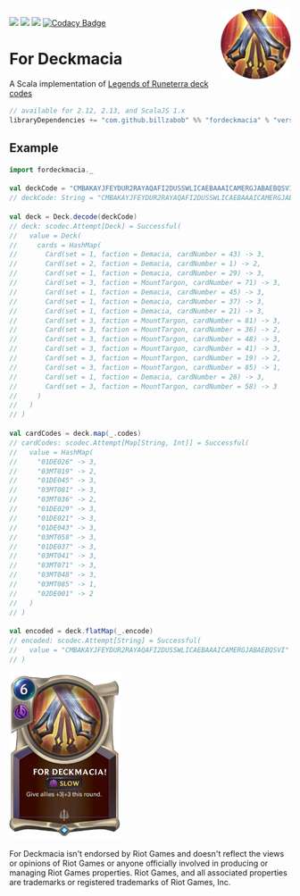 <img align="right" src="https://github.com/Billzabob/ForDeckmacia/blob/master/core/src/main/resources/demacia.png" height="125px" style="padding-left: 20px"/>

[![](https://github.com/Billzabob/ForDeckmacia/workflows/build/badge.svg)](https://github.com/Billzabob/ForDeckmacia/actions?query=workflow%3Abuild)
[![](https://codecov.io/gh/Billzabob/ForDeckmacia/branch/master/graph/badge.svg)](https://codecov.io/gh/Billzabob/ForDeckmacia)
[![](https://img.shields.io/maven-central/v/com.github.billzabob/fordeckmacia_2.13.svg?color=success)](https://mvnrepository.com/artifact/com.github.billzabob/fordeckmacia)
[![Codacy Badge](https://app.codacy.com/project/badge/Grade/04e1b66676f54bb18bddad9f2de7145f)](https://www.codacy.com/manual/Billzabob/ForDeckmacia?utm_source=github.com&amp;utm_medium=referral&amp;utm_content=Billzabob/ForDeckmacia&amp;utm_campaign=Badge_Grade)

# For Deckmacia

A Scala implementation of [Legends of Runeterra deck codes](https://developer.riotgames.com/docs/lor#deck-codes)

```scala
// available for 2.12, 2.13, and ScalaJS 1.x
libraryDependencies += "com.github.billzabob" %% "fordeckmacia" % "version"
```

## Example

```scala
import fordeckmacia._

val deckCode = "CMBAKAYJFEYDUR2RAYAQAFI2DUSSWLICAEBAAAICAMERGJABAEBQSVI"
// deckCode: String = "CMBAKAYJFEYDUR2RAYAQAFI2DUSSWLICAEBAAAICAMERGJABAEBQSVI"

val deck = Deck.decode(deckCode)
// deck: scodec.Attempt[Deck] = Successful(
//   value = Deck(
//     cards = HashMap(
//       Card(set = 1, faction = Demacia, cardNumber = 43) -> 3,
//       Card(set = 2, faction = Demacia, cardNumber = 1) -> 2,
//       Card(set = 1, faction = Demacia, cardNumber = 29) -> 3,
//       Card(set = 3, faction = MountTargon, cardNumber = 71) -> 3,
//       Card(set = 1, faction = Demacia, cardNumber = 45) -> 3,
//       Card(set = 1, faction = Demacia, cardNumber = 37) -> 3,
//       Card(set = 1, faction = Demacia, cardNumber = 21) -> 3,
//       Card(set = 3, faction = MountTargon, cardNumber = 81) -> 3,
//       Card(set = 3, faction = MountTargon, cardNumber = 36) -> 2,
//       Card(set = 3, faction = MountTargon, cardNumber = 48) -> 3,
//       Card(set = 3, faction = MountTargon, cardNumber = 41) -> 3,
//       Card(set = 3, faction = MountTargon, cardNumber = 19) -> 2,
//       Card(set = 3, faction = MountTargon, cardNumber = 85) -> 1,
//       Card(set = 1, faction = Demacia, cardNumber = 26) -> 3,
//       Card(set = 3, faction = MountTargon, cardNumber = 58) -> 3
//     )
//   )
// )

val cardCodes = deck.map(_.codes)
// cardCodes: scodec.Attempt[Map[String, Int]] = Successful(
//   value = HashMap(
//     "01DE026" -> 3,
//     "03MT019" -> 2,
//     "01DE045" -> 3,
//     "03MT081" -> 3,
//     "03MT036" -> 2,
//     "01DE029" -> 3,
//     "01DE021" -> 3,
//     "01DE043" -> 3,
//     "03MT058" -> 3,
//     "01DE037" -> 3,
//     "03MT041" -> 3,
//     "03MT071" -> 3,
//     "03MT048" -> 3,
//     "03MT085" -> 1,
//     "02DE001" -> 2
//   )
// )

val encoded = deck.flatMap(_.encode)
// encoded: scodec.Attempt[String] = Successful(
//   value = "CMBAKAYJFEYDUR2RAYAQAFI2DUSSWLICAEBAAAICAMERGJABAEBQSVI"
// )
```

<img src="https://github.com/Billzabob/ForDeckmacia/blob/master/core/src/main/resources/ForDeckmacia.png" height="300px"/>

For Deckmacia isn't endorsed by Riot Games and doesn't reflect the views or opinions of Riot Games or anyone officially involved in producing or managing Riot Games properties. Riot Games, and all associated properties are trademarks or registered trademarks of Riot Games, Inc.